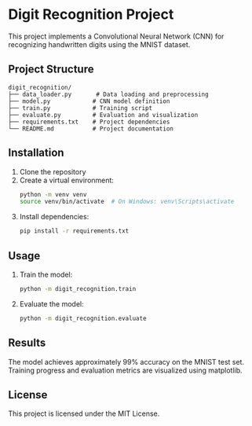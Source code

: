 # Digit Recognition Project

This project implements a Convolutional Neural Network (CNN) for recognizing handwritten digits using the MNIST dataset.

## Project Structure

```
digit_recognition/
├── data_loader.py       # Data loading and preprocessing
├── model.py            # CNN model definition
├── train.py            # Training script
├── evaluate.py         # Evaluation and visualization
├── requirements.txt    # Project dependencies
└── README.md           # Project documentation
```

## Installation

1. Clone the repository
2. Create a virtual environment:
   ```bash
   python -m venv venv
   source venv/bin/activate  # On Windows: venv\Scripts\activate
   ```
3. Install dependencies:
   ```bash
   pip install -r requirements.txt
   ```

## Usage

1. Train the model:
   ```bash
   python -m digit_recognition.train
   ```
   
2. Evaluate the model:
   ```bash
   python -m digit_recognition.evaluate
   ```

## Results

The model achieves approximately 99% accuracy on the MNIST test set. Training progress and evaluation metrics are visualized using matplotlib.

## License

This project is licensed under the MIT License.